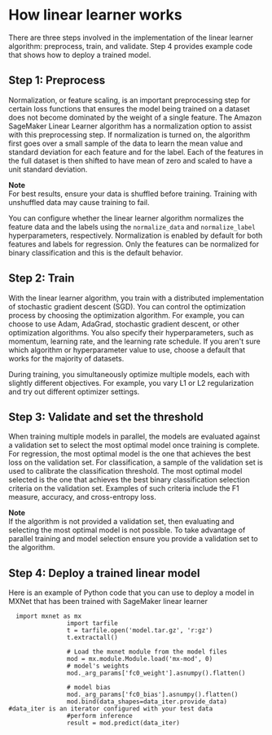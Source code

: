 # How linear learner works<a name="ll_how-it-works"></a>

There are three steps involved in the implementation of the linear learner algorithm: preprocess, train, and validate\. Step 4 provides example code that shows how to deploy a trained model\.

## Step 1: Preprocess<a name="step1-preprocessing"></a>

Normalization, or feature scaling, is an important preprocessing step for certain loss functions that ensures the model being trained on a dataset does not become dominated by the weight of a single feature\. The Amazon SageMaker Linear Learner algorithm has a normalization option to assist with this preprocessing step\. If normalization is turned on, the algorithm first goes over a small sample of the data to learn the mean value and standard deviation for each feature and for the label\. Each of the features in the full dataset is then shifted to have mean of zero and scaled to have a unit standard deviation\.

**Note**  
For best results, ensure your data is shuffled before training\. Training with unshuffled data may cause training to fail\. 

You can configure whether the linear learner algorithm normalizes the feature data and the labels using the `normalize_data` and `normalize_label` hyperparameters, respectively\. Normalization is enabled by default for both features and labels for regression\. Only the features can be normalized for binary classification and this is the default behavior\. 

## Step 2: Train<a name="step2-training"></a>

With the linear learner algorithm, you train with a distributed implementation of stochastic gradient descent \(SGD\)\. You can control the optimization process by choosing the optimization algorithm\. For example, you can choose to use Adam, AdaGrad, stochastic gradient descent, or other optimization algorithms\. You also specify their hyperparameters, such as momentum, learning rate, and the learning rate schedule\. If you aren't sure which algorithm or hyperparameter value to use, choose a default that works for the majority of datasets\. 

During training, you simultaneously optimize multiple models, each with slightly different objectives\. For example, you vary L1 or L2 regularization and try out different optimizer settings\. 

## Step 3: Validate and set the threshold<a name="step3-validation"></a>

When training multiple models in parallel, the models are evaluated against a validation set to select the most optimal model once training is complete\. For regression, the most optimal model is the one that achieves the best loss on the validation set\. For classification, a sample of the validation set is used to calibrate the classification threshold\. The most optimal model selected is the one that achieves the best binary classification selection criteria on the validation set\. Examples of such criteria include the F1 measure, accuracy, and cross\-entropy loss\. 

**Note**  
If the algorithm is not provided a validation set, then evaluating and selecting the most optimal model is not possible\. To take advantage of parallel training and model selection ensure you provide a validation set to the algorithm\. 

## Step 4: Deploy a trained linear model<a name="step4-deploy-trained-ll-model"></a>

Here is an example of Python code that you can use to deploy a model in MXNet that has been trained with SageMaker linear learner 

```
  import mxnet as mx
                import tarfile
                t = tarfile.open('model.tar.gz', 'r:gz')
                t.extractall()
                
                # Load the mxnet module from the model files
                mod = mx.module.Module.load('mx-mod', 0)
                # model's weights
                mod._arg_params['fc0_weight'].asnumpy().flatten()
                
                # model bias
                mod._arg_params['fc0_bias'].asnumpy().flatten()
                mod.bind(data_shapes=data_iter.provide_data) #data_iter is an iterator configured with your test data
                #perform inference
                result = mod.predict(data_iter)
```